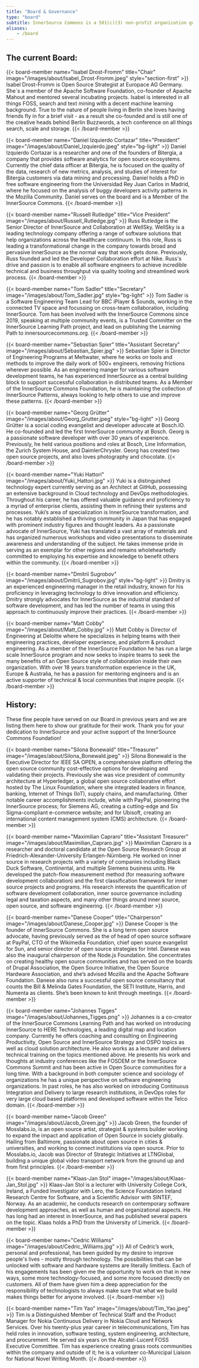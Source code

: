```yaml
---
title: "Board & Governance"
type: "board"
subtitle: InnerSource Commons is a 501(c)(3) non-profit organization governed by a set of corporate bylaws. The Board of Directors sets the policy and appoints officers that set and execute policy. The Board is elected by the Membership on a yearly basis. InnerSource Commons is incorporated in the US. As the community grows, we anticipate to found sister organizations in the European Union, Latin America, and other parts of the world.
aliases:
    - /board
---
```


<!--
  ## Instructions for the profile pictures:

  The pictures should be exactly 300x300 px, with the face centered in the picture. Stored the picture files in folder `/static/images/about` in JPG or PNG format, and keep the file size reasonably small (~50KB).

  Note: A grayscale effect will be applied to the pictures automatically (via CSS), to make the Board overview look more cohesive.
-->

<div class="section-first container">
    <h2>The current Board:</h2>
</div>

{{< board-member name="Isabel Drost-Fromm" title="Chair" image="/images/about/Isabel_Drost-Fromm.jpeg" style="section-first" >}}
Isabel Drost-Fromm is Open Source Strategist at Europace AG Germany. She`s a member of the Apache Software Foundation, co-founder of Apache Mahout and mentored several incubating projects. Isabel is interested in all things FOSS, search and text mining with a decent machine learning background. True to the nature of people living in Berlin she loves having friends fly in for a brief visit - as a result she co-founded and is still one of the creative heads behind Berlin Buzzwords, a tech conference on all things search, scale and storage.
{{< /board-member >}}

{{< board-member name="Daniel Izquierdo Cortazar" title="President" image="/images/about/Daniel_Izquierdo.jpeg" style="bg-light" >}}
Daniel Izquierdo Cortazar is a researcher and one of the founders of Bitergia, a company that provides software analytics for open source ecosystems. Currently the chief data officer at Bitergia, he is focused on the quality of the data, research of new metrics, analysis, and studies of interest for Bitergia customers via data mining and processing. Daniel holds a PhD in free software engineering from the Universidad Rey Juan Carlos in Madrid, where he focused on the analysis of buggy developers activity patterns in the Mozilla Community. Daniel serves on the board and is a Member of the InnerSource Commons.
{{< /board-member >}}

{{< board-member name="Russell Rutledge" title="Vice President" image="/images/about/Russell_Rutledge.jpg" >}}
Russ Rutledge is the Senior Director of InnerSource and Collaboration at WellSky.
WellSky is a leading technology company offering a range of software solutions that help organizations across the healthcare continuum.
In this role, Russ is leading a transformational change in the company towards broad and pervasive InnerSource as the normal way that work gets done.
Previously, Russ founded and led the Developer Collaboration effort at Nike.
Russ's drive and passion is to enable all software engineers to achieve incredible technical and business throughput via quality tooling and streamlined work process.
{{< /board-member >}}

{{< board-member name="Tom Sadler" title="Secretary" image="/images/about/Tom_Sadler.jpg" style="bg-light" >}}
Tom Sadler is a Software Engineering Team Lead for BBC iPlayer & Sounds, working in the connected TV space and focussing on cross-team collaboration, including InnerSource. Tom has been involved with the InnerSource Commons since 2019, speaking at multiple community events, is a Trusted Committer on the InnerSource Learning Path project, and lead on publishing the Learning Path to innersourcecommons.org.
{{< /board-member >}}

{{< board-member name="Sebastian Spier" title="Assistant Secretary" image="/images/about/Sebastian_Spier.jpg" >}}
Sebastian Spier is Director of Engineering Programs at Meltwater, where he works on tools and methods to improve the daily work of 500+ engineers, removing frictions wherever possible.
As an engineering manger for various software development teams, he has experienced InnerSource as a central building block to support successful collaboration in distributed teams.
As a Member of the InnerSource Commons Foundation, he is maintaining the collection of InnerSource Patterns, always looking to help others to use and improve these patterns.
{{< /board-member >}}

{{< board-member name="Georg Grütter" image="/images/about/Georg_Grutter.jpeg" style="bg-light" >}}
Georg Grütter is a social coding evangelist and developer advocate at Bosch.IO. He co-founded and led the first InnerSource community at Bosch. Georg is a passionate software developer with over 30 years of experience. Previously, he held various positions and roles at Bosch, Line Information, the Zurich System House, and DaimlerChrysler. Georg has created two open source projects, and also loves photography and chocolate.
{{< /board-member >}}

{{< board-member name="Yuki Hattori" image="/images/about/Yuki_Hattori.jpg" >}}
Yuki is a distinguished technology expert currently serving as an Architect at GitHub, possessing an extensive background in Cloud technology and DevOps methodologies. Throughout his career, he has offered valuable guidance and proficiency to a myriad of enterprise clients, assisting them in refining their systems and processes.
Yuki’s area of specialization is InnerSource transformation, and he has notably established a thriving community in Japan that has engaged with prominent industry figures and thought leaders. As a passionate advocate of InnerSource, Yuki has translated a vast array of materials and has organized numerous workshops and video presentations to disseminate awareness and understanding of the subject. He takes immense pride in serving as an exemplar for other regions and remains wholeheartedly committed to employing his expertise and knowledge to benefit others within the community.
{{< /board-member >}}

{{< board-member name="Dmitrii Sugrobov" image="/images/about/Dmitrii_Sugrobov.jpg" style="bg-light" >}}
Dmitry is an experienced engineering manager in the retail industry, known for his proficiency in leveraging technology to drive innovation and efficiency. Dmitry strongly advocates for InnerSource as the industrial standard of software development, and has led the number of teams in using this approach to continuously improve their practices.
{{< /board-member >}}

{{< board-member name="Matt Cobby" image="/images/about/Matt_Cobby.jpg" >}}
Matt Cobby is Director of Engineering at Deloitte where he specializes in helping teams with their engineering practices, developer experience, and platform & product engineering.
As a member of the InnerSource Foundation he has run a large scale InnerSource program and now seeks to inspire teams to seek the many benefits of an Open Source style of collaboration inside their own organization.
With over 18 years transformation experience in the UK, Europe & Australia, he has a passion for mentoring engineers and is an active supporter of technical & local communities that inspire people.
{{< /board-member >}}

<div class="section-first container">
    <h2>History:</h2>
</div>

<div class="container">
  <p>
    These fine people have served on our Board in previous years and we are listing them here to show our gratitude for their work. Thank you for your dedication to InnerSource and your active support of the InnerSource Commons Foundation!
  </p>
</div>

{{< board-member name="Silona Bonewald" title="Treasurer" image="/images/about/Silona_Bonewald.jpeg" >}}
Silona Bonewald is the Executive Director for IEEE SA OPEN, a comprehensive platform offering the open source community cost-effective options for developing and validating their projects. Previously she was vice president of community architecture at Hyperledger, a global open source collaborative effort hosted by The Linux Foundation, where she integrated leaders in finance, banking, Internet of Things (IoT), supply chains, and manufacturing. Other notable career accomplishments include, while with PayPal, pioneering the InnerSource process; for Siemens AG, creating a cutting-edge and Six Sigma-compliant e-commerce website; and for Ubisoft, creating an international content management system (CMS) architecture.
{{< /board-member >}}

{{< board-member name="Maximilian Capraro" title="Assistant Treasurer" image="/images/about/Maximilian_Capraro.jpg" >}}
Maximilian Capraro is a researcher and doctoral candidate at the Open Source Research Group at Friedrich-Alexander-University Erlangen-Nürnberg. He worked on inner source in research projects with a variety of companies including Black Duck Software, Continental, and multiple Siemens business units. He developed the patch-flow measurement method (for measuring software development collaboration) and the first classification framework for inner source projects and programs. His research interests the quantification of software development collaboration, inner source governance including legal and taxation aspects, and many other things around inner source, open source, and software engineering.
{{< /board-member >}}

{{< board-member name="Danese Cooper" title="Chairperson" image="/images/about/Danese_Cooper.jpg" >}}
Danese Cooper is the founder of InnerSource Commons. She is a long term open source advocate, having previously served as the of head of open source software at PayPal, CTO of the Wikimedia Foundation, chief open source evangelist for Sun, and senior director of open source strategies for Intel. Danese was also the inaugural chairperson of the Node.js Foundation. She concentrates on creating healthy open source communities and has served on the boards of Drupal Association, the Open Source Initiative, the Open Source Hardware Association, and she’s advised Mozilla and the Apache Software Foundation. Danese also runs a successful open source consultancy that counts the Bill & Melinda Gates Foundation, the SETI Institute, Harris, and Numenta as clients. She’s been known to knit through meetings.
{{< /board-member >}}

{{< board-member name="Johannes Tigges" image="/images/about/Johannes_Tigges.png" >}}
Johannes is a co-creator of the InnerSource Commons Learning Path and has worked on introducing InnerSource to HERE Technologies, a leading digital map and location company. Currently he offers coaching and consulting on Engineering Productivity, Open Source and InnerSource Strategy and OSPO topics as well as cloud solution architecture. He also works as a lecturer and delivers technical training on the topics mentioned above. He presents his work and thoughts at industry conferences like the FOSDEM or the InnerSource Commons Summit and has been active in Open Source communities for a long time. With a background in both computer science and sociology of organizations he has a unique perspective on software engineering organizations. In past roles, he has also worked on introducing Continuous Integration and Delivery to large research institutions, in DevOps roles for very large cloud based platforms and developed software within the Telco domain.
{{< /board-member >}}

{{< board-member name="Jacob Green" image="/images/about/Jacob_Green.jpg" >}}
Jacob Green, the founder of Mosslabs.io, is an open source artist, strategist & systems builder working to expand the impact and application of Open Source in society globally. Hailing from Baltimore, passionate about open source in cities & universities, and working to connect institutions via open source. Prior to Mosslabs.io, Jacob was Director of Strategic Initiatives at LTNGlobal, building a unique global video transport network from the ground up and from first principles.
{{< /board-member >}}

{{< board-member name="Klaas-Jan Stol" image="/images/about/Klaas-Jan_Stol.jpg" >}}
Klaas-Jan Stol is a lecturer with University College Cork, Ireland, a Funded Investigator with Lero, the Science Foundation Ireland Research Centre for Software, and a Scientific Advisor with SINTEF, Norway. As an academic, he conducts research on contemporary software development approaches, as well as human and organizational aspects. He has long had an interest in InnerSource, and has published several papers on the topic. Klaas holds a PhD from the University of Limerick.
{{< /board-member >}}

{{< board-member name="Cedric Williams" image="/images/about/Cedric_Williams.jpg" >}}
All of Cedric’s work, personal and professional, has been guided by my desire to improve people's lives - mostly through technology. The possibilities that can be unlocked with software and hardware systems are literally limitless. Each of his engagements has been given me the opportunity to work on that in new ways, some more technology-focused, and some more focused directly on customers. All of them have given him a deep appreciation for the responsibility of technologists to always make sure that what we build makes things better for anyone involved.
{{< /board-member >}}

{{< board-member name="Tim Yao" image="/images/about/Tim_Yao.jpeg" >}}
Tim is a Distinguished Member of Technical Staff and the Product Manager for Nokia Continuous Delivery in Nokia Cloud and Network Services. Over his twenty-plus year career in telecommunications, Tim has held roles in innovation, software testing, system engineering, architecture, and procurement. He served six years on the Alcatel-Lucent FOSS Executive Committee. Tim has experience creating grass roots communities within the company and outside of it; he is a volunteer co-Municipal Liaison for National Novel Writing Month.
{{< /board-member >}}
